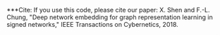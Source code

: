 ***Cite:
If you use this code, please cite our paper:
X. Shen and F.-L. Chung, "Deep network embedding for graph representation learning in signed networks," IEEE Transactions on Cybernetics, 2018.
